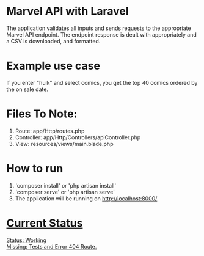 # Marvel API with Laravel
The application validates all inputs and sends requests to the appropriate Marvel API endpoint. The endpoint response is dealt with appropriately and a CSV is downloaded, and formatted.
<br/>
# Example use case
If you enter "hulk" and select comics, you get the top 40 comics ordered by the on sale date.
<br/>
# Files To Note:
1. Route: app/Http/routes.php
2. Controller: app/Http/Controllers/apiController.php
3. View: resources/views/main.blade.php

# How to run
1. 'composer install' or 'php artisan install'
2. 'composer serve' or 'php artisan serve'
3. The application will be running on <a href>http://localhost:8000/

# Current Status
Status: Working <br/>
Missing: Tests and Error 404 Route.
